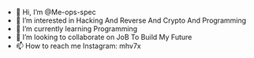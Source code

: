 - 👋 Hi, I’m @Me-ops-spec
- 👀 I’m interested in Hacking And Reverse And Crypto And Programming
- 🌱 I’m currently learning Programming
- 💞️ I’m looking to collaborate on JoB To Build My Future
- 📫 How to reach me Instagram: mhv7x


